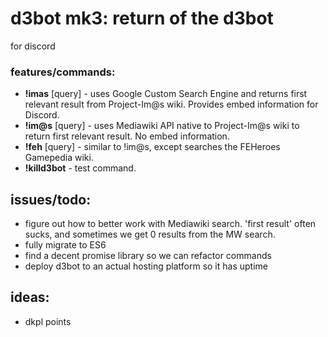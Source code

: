 # d3bot mk3: return of the d3bot

for discord

### features/commands:
* **!imas** [query] - uses Google Custom Search Engine and returns first relevant result from Project-Im@s wiki. Provides embed information for Discord.
* **!im@s** [query] - uses Mediawiki API native to Project-Im@s wiki to return first relevant result. No embed information.
* **!feh** [query] - similar to !im@s, except searches the FEHeroes Gamepedia wiki.
* **!killd3bot** - test command.

## issues/todo:

* figure out how to better work with Mediawiki search. 'first result' often sucks, and sometimes we get 0 results from the MW search.
* fully migrate to ES6
* find a decent promise library so we can refactor commands
* deploy d3bot to an actual hosting platform so it has uptime

## ideas:

* dkpl points
